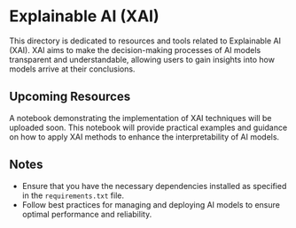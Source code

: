 # Explainable AI (XAI)

This directory is dedicated to resources and tools related to Explainable AI (XAI). XAI aims to make the decision-making processes of AI models transparent and understandable, allowing users to gain insights into how models arrive at their conclusions.

## Upcoming Resources

A notebook demonstrating the implementation of XAI techniques will be uploaded soon. This notebook will provide practical examples and guidance on how to apply XAI methods to enhance the interpretability of AI models.

## Notes

- Ensure that you have the necessary dependencies installed as specified in the `requirements.txt` file.
- Follow best practices for managing and deploying AI models to ensure optimal performance and reliability.
